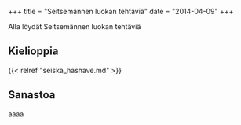 +++
title = "Seitsemännen luokan tehtäviä"
date = "2014-04-09"
+++

Alla löydät Seitsemännen luokan tehtäviä

## Kielioppia
{{< relref "seiska_hashave.md" >}}

## Sanastoa
aaaa
